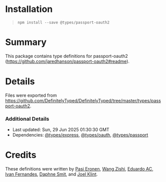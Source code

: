 # Installation
> `npm install --save @types/passport-oauth2`

# Summary
This package contains type definitions for passport-oauth2 (https://github.com/jaredhanson/passport-oauth2#readme).

# Details
Files were exported from https://github.com/DefinitelyTyped/DefinitelyTyped/tree/master/types/passport-oauth2.

### Additional Details
 * Last updated: Sun, 29 Jun 2025 01:30:30 GMT
 * Dependencies: [@types/express](https://npmjs.com/package/@types/express), [@types/oauth](https://npmjs.com/package/@types/oauth), [@types/passport](https://npmjs.com/package/@types/passport)

# Credits
These definitions were written by [Pasi Eronen](https://github.com/pasieronen), [Wang Zishi](https://github.com/WangZishi), [Eduardo AC](https://github.com/EduardoAC), [Ivan Fernandes](https://github.com/ivan94), [Daphne Smit](https://github.com/daphnesmit), and [Joel Klint](https://github.com/JoelKlint).
